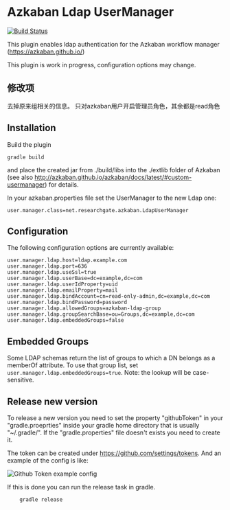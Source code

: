 Azkaban Ldap UserManager
========================

[![Build Status](https://travis-ci.org/researchgate/azkaban-ldap-usermanager.svg?branch=master)](https://travis-ci.org/researchgate/azkaban-ldap-usermanager)

This plugin enables ldap authentication for the Azkaban workflow manager (https://azkaban.github.io/)

This plugin is work in progress, configuration options may change.

修改项
------------
去掉原来组相关的信息。
只对azkaban用户开启管理员角色，其余都是read角色

Installation
------------

Build the plugin

```
gradle build
```

and place the created jar from ./build/libs into the ./extlib folder of Azkaban (see also http://azkaban.github.io/azkaban/docs/latest/#custom-usermanager) for details.

In your azkaban.properties file set the UserManager to the new Ldap one:

```
user.manager.class=net.researchgate.azkaban.LdapUserManager
```

Configuration
-------------

The following configuration options are currently available:

```
user.manager.ldap.host=ldap.example.com
user.manager.ldap.port=636
user.manager.ldap.useSsl=true
user.manager.ldap.userBase=dc=example,dc=com
user.manager.ldap.userIdProperty=uid
user.manager.ldap.emailProperty=mail
user.manager.ldap.bindAccount=cn=read-only-admin,dc=example,dc=com
user.manager.ldap.bindPassword=password
user.manager.ldap.allowedGroups=azkaban-ldap-group
user.manager.ldap.groupSearchBase=ou=Groups,dc=example,dc=com
user.manager.ldap.embeddedGroups=false
```

Embedded Groups
---------------

Some LDAP schemas return the list of groups to which a DN belongs as a
<List>memberOf attribute.  To use that group list, set
```user.manager.ldap.embeddedGroups=true```.  Note: the lookup will be
case-sensitive.

Release new version
-------------------
To release a new version you need to set the property "githubToken" in your "gradle.proeprties" inside your gradle home directory that is usually "~/.gradle/".
If the "gradle.properties" file doesn't exists you need to create it.

The token can be created under https://github.com/settings/tokens. And an example of the config is like:

![Github Token example config](https://github.com/researchgate/azkaban-ldap-usermanager/raw/master/doc/github_token_settings.png)

If this is done you can run the release task in gradle.
```
    gradle release
```
